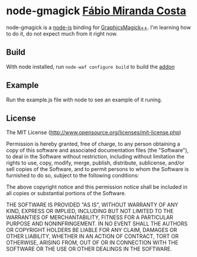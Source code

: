 node-gmagick [Fábio Miranda Costa](http://meiocodigo.com/)
==========================================================

node-gmagick is a [node-js](http://github.com/joyent/node) binding for [GraphicsMagick++](http://www.graphicsmagick.org/).
I'm learning how to do it, do not expect much from it right now.

Build
-----

With node installed, run `node-waf configure build` to build the [addon](http://nodejs.org/docs/v0.4.3/api/addons.html)

Example
-------

Run the example.js file with node to see an example of it runing.

License
-------

The MIT License (http://www.opensource.org/licenses/mit-license.php)

Permission is hereby granted, free of charge, to any person
obtaining a copy of this software and associated documentation
files (the "Software"), to deal in the Software without
restriction, including without limitation the rights to use,
copy, modify, merge, publish, distribute, sublicense, and/or sell
copies of the Software, and to permit persons to whom the
Software is furnished to do so, subject to the following
conditions:

The above copyright notice and this permission notice shall be
included in all copies or substantial portions of the Software.

THE SOFTWARE IS PROVIDED "AS IS", WITHOUT WARRANTY OF ANY KIND,
EXPRESS OR IMPLIED, INCLUDING BUT NOT LIMITED TO THE WARRANTIES
OF MERCHANTABILITY, FITNESS FOR A PARTICULAR PURPOSE AND
NONINFRINGEMENT. IN NO EVENT SHALL THE AUTHORS OR COPYRIGHT
HOLDERS BE LIABLE FOR ANY CLAIM, DAMAGES OR OTHER LIABILITY,
WHETHER IN AN ACTION OF CONTRACT, TORT OR OTHERWISE, ARISING
FROM, OUT OF OR IN CONNECTION WITH THE SOFTWARE OR THE USE OR
OTHER DEALINGS IN THE SOFTWARE.

